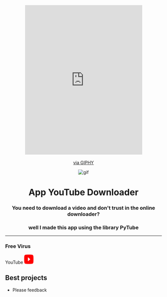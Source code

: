 <div id='header' align='center'>
    <picture>
    <iframe src="https://giphy.com/embed/nWGRHBnAl5Kmc" width="377" height="480" frameBorder="0" class="giphy-embed" allowFullScreen></iframe><p><a href="https://giphy.com/gifs/transparent-nWGRHBnAl5Kmc">via GIPHY</a></p>
    <img src="http://www.tumblr.com/search/Transparent%2520Gif" alt='gif' width='250px' height="200px">
    </picture>
    <h1 align='center'> App YouTube Downloader</h1>
    <h3>You need to download a video and don't trust in the online downloader?</h3>
    <h3>well I made this app using the library PyTube</h3>
    
</div>

---
###   Free Virus
YouTube  <img src="src/youtube-logo.svg" alt='youtube' width='30px' height="30px">



## Best projects
- Please feedback
